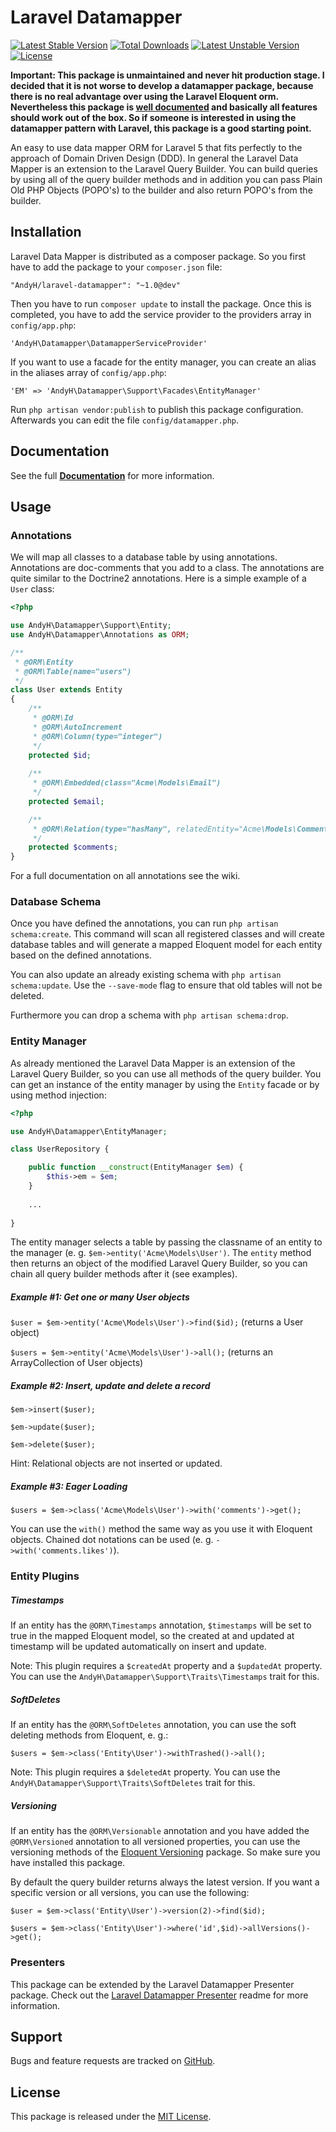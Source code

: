# Laravel Datamapper

[![Latest Stable Version](https://poser.pugx.org/AndyH/laravel-datamapper/v/stable)](https://packagist.org/packages/AndyH/laravel-datamapper) [![Total Downloads](https://poser.pugx.org/AndyH/laravel-datamapper/downloads)](https://packagist.org/packages/AndyH/laravel-datamapper) [![Latest Unstable Version](https://poser.pugx.org/AndyH/laravel-datamapper/v/unstable)](https://packagist.org/packages/AndyH/laravel-datamapper) [![License](https://poser.pugx.org/AndyH/laravel-datamapper/license)](https://packagist.org/packages/AndyH/laravel-datamapper)

**Important: This package is unmaintained and never hit production stage. I decided that it is not worse to develop a datamapper package, because there is no real advantage over using the Laravel Eloquent orm. Nevertheless this package is [well documented](https://AndyH.github.io/laravel-datamapper) and basically all features should work out of the box. So if someone is interested in using the datamapper pattern with Laravel, this package is a good starting point.**

An easy to use data mapper ORM for Laravel 5 that fits perfectly to the approach of Domain Driven Design (DDD). In general the Laravel Data Mapper is an extension to the Laravel Query Builder. You can build queries by using all of the query builder methods and in addition you can pass Plain Old PHP Objects (POPO's) to the builder and also return POPO's from the builder.

## Installation

Laravel Data Mapper is distributed as a composer package. So you first have to add the package to your `composer.json` file:

```
"AndyH/laravel-datamapper": "~1.0@dev"
```

Then you have to run `composer update` to install the package. Once this is completed, you have to add the service provider to the providers array in `config/app.php`:

```
'AndyH\Datamapper\DatamapperServiceProvider'
```

If you want to use a facade for the entity manager, you can create an alias in the aliases array of `config/app.php`:

```
'EM' => 'AndyH\Datamapper\Support\Facades\EntityManager'
```

Run `php artisan vendor:publish` to publish this package configuration. Afterwards you can edit the file `config/datamapper.php`.

## Documentation

See the full **[Documentation](https://AndyH.github.io/laravel-datamapper)** for more information.

## Usage

### Annotations

We will map all classes to a database table by using annotations. Annotations are doc-comments that you add to a class. The annotations are quite similar to the Doctrine2 annotations. Here is a simple example of a `User` class:

```php
<?php

use AndyH\Datamapper\Support\Entity;
use AndyH\Datamapper\Annotations as ORM;

/**
 * @ORM\Entity
 * @ORM\Table(name="users")
 */
class User extends Entity
{
    /**
     * @ORM\Id
     * @ORM\AutoIncrement
     * @ORM\Column(type="integer")
     */
    protected $id;
    
    /**
     * @ORM\Embedded(class="Acme\Models\Email")
     */
    protected $email;

    /**
     * @ORM\Relation(type="hasMany", relatedEntity="Acme\Models\Comment")
     */
    protected $comments;
}
```

For a full documentation on all annotations see the wiki.

### Database Schema

Once you have defined the annotations, you can run `php artisan schema:create`. This command will scan all registered classes and will create database tables and will generate a mapped Eloquent model for each entity based on the defined annotations.

You can also update an already existing schema with `php artisan schema:update`. Use the `--save-mode` flag to ensure that old tables will not be deleted.

Furthermore you can drop a schema with `php artisan schema:drop`.

### Entity Manager

As already mentioned the Laravel Data Mapper is an extension of the Laravel Query Builder, so you can use all methods of the query builder. You can get an instance of the entity manager by using the `Entity` facade or by using method injection:

```php
<?php

use AndyH\Datamapper\EntityManager;

class UserRepository {

    public function __construct(EntityManager $em) {
        $this->em = $em;
    }
    
    ...
    
}
```

The entity manager selects a table by passing the classname of an entity to the manager (e. g. `$em->entity('Acme\Models\User')`. The `entity` method then returns an object of the modified Laravel Query Builder, so you can chain all query builder methods after it (see examples).

##### Example #1: Get one or many User objects

`$user = $em->entity('Acme\Models\User')->find($id);` (returns a User object)

`$users = $em->entity('Acme\Models\User')->all();` (returns an ArrayCollection of User objects)

##### Example #2: Insert, update and delete a record

`$em->insert($user);`

`$em->update($user);`

`$em->delete($user);`

Hint: Relational objects are not inserted or updated.

##### Example #3: Eager Loading

`$users = $em->class('Acme\Models\User')->with('comments')->get();`

You can use the `with()` method the same way as you use it with Eloquent objects. Chained dot notations can be used (e. g. `->with('comments.likes')`).

### Entity Plugins

##### Timestamps

If an entity has the `@ORM\Timestamps` annotation, `$timestamps` will be set to true in the mapped Eloquent model, so the created at and updated at timestamp will be updated automatically on insert and update.

Note: This plugin requires a `$createdAt` property and a `$updatedAt` property. You can use the `AndyH\Datamapper\Support\Traits\Timestamps` trait for this.

##### SoftDeletes

If an entity has the `@ORM\SoftDeletes` annotation, you can use the soft deleting methods from Eloquent, e. g.:

`$users = $em->class('Entity\User')->withTrashed()->all();`

Note: This plugin requires a `$deletedAt` property. You can use the `AndyH\Datamapper\Support\Traits\SoftDeletes` trait for this.

##### Versioning

If an entity has the `@ORM\Versionable` annotation and you have added the `@ORM\Versioned` annotation to all versioned properties, you can use the versioning methods of the [Eloquent Versioning](https://github.com/AndyH/eloquent-versioning) package. So make sure you have installed this package.

By default the query builder returns always the latest version. If you want a specific version or all versions, you can use the following:

`$user = $em->class('Entity\User')->version(2)->find($id);`

`$users = $em->class('Entity\User')->where('id',$id)->allVersions()->get();`

### Presenters

This package can be extended by the Laravel Datamapper Presenter package. Check out the [Laravel Datamapper Presenter](https://github.com/AndyH/laravel-datamapper-presenter) readme for more information.

## Support

Bugs and feature requests are tracked on [GitHub](https://github.com/AndyH/laravel-datamapper/issues).

## License

This package is released under the [MIT License](LICENSE).
